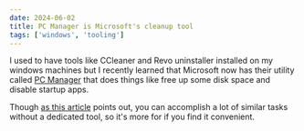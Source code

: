 ```yaml
---
date: 2024-06-02
title: PC Manager is Microsoft's cleanup tool
tags: ['windows', 'tooling']
---
```


I used to have tools like CCleaner and Revo uninstaller installed on my windows machines but I recently learned that Microsoft now has their utility called [PC Manager](https://pcmanager.microsoft.com/en-us) that does things like free up some disk space and disable startup apps.

Though [as this article](https://www.makeuseof.com/tag/stop-using-ccleaner-windows/) points out, you can accomplish a lot of similar tasks without a dedicated tool, so it's more for if you find it convenient.
